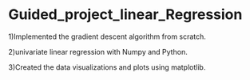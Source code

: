 # Guided_project_linear_Regression
1)Implemented the gradient descent algorithm from scratch.

2)univariate linear regression with Numpy and Python.

3)Created the data visualizations and plots using matplotlib.
